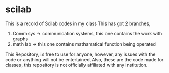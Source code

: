 # scilab
This is a record of Scilab codes in my class
This has got 2 branches, 
1) Comm sys -> communication systems, this one contains the work with graphs
2) math lab -> this one contains mathamatical function being operated

This Repository, is free to use for anyone,
however, any issues with the code or anything will not be entertained, 
Also, these are the code made for classes, this repository is not officially affiliated with any institution.
